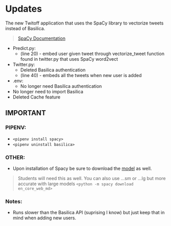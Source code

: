 # Updates
The new Twitoff application that uses the SpaCy library to vectorize tweets instead of Basilica. 
>[SpaCy Documentation](https://spacy.io/usage/vectors-similarity)

* Predict.py:
  * (line 20) - embed user given tweet through vectorize_tweet function found in twitter.py that uses SpaCy word2vect
* Twitter.py:
  * Deleted Basilica authentication
  * (line 40) - embeds all the tweets when new user is added 
* .env:
  * No longer need Basilica authentication
* No longer need to import Basilica
* Deleted Cache feature

## IMPORTANT

### PIPENV:
* `<pipenv install spacy>`
* `<pipenv uninstall basilica>`

### OTHER:
* Upon installation of Spacy be sure to download the [model](https://spacy.io/usage) as well.
> Students will need this as well. You can also use ...sm or ...lg but more accurate with large models
`<python -m spacy download en_core_web_md>`

### Notes: 
* Runs slower than the Basilica API (suprising I know) but just keep that in mind when adding new users. 
